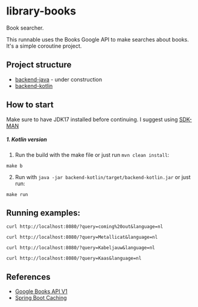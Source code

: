 # library-books

Book searcher.

This runnable uses the Books Google API to make searches about books. It's a simple coroutine project.

## Project structure

- [backend-java](backend-java) - under construction
- [backend-kotlin](backend-kotlin)

## How to start

Make sure to have JDK17 installed before continuing.
I suggest using [SDK-MAN](https://sdkman.io/)

##### 1. Kotlin version

1. Run the build with the make file or just run `mvn clean install`:

```shell
make b
```

2. Run with `java -jar backend-kotlin/target/backend-kotlin.jar` or just run:

```shell
make run
```

## Running examples:

```shell
curl http://localhost:8080/?query=coming%20out&language=nl
```
```shell
curl http://localhost:8080/?query=Metallicat&language=nl
```
```shell
curl http://localhost:8080/?query=Kabeljauw&language=nl
```
```shell
curl http://localhost:8080/?query=Kaas&language=nl
```

## References

- [Google Books API V1](https://developers.google.com/books/docs/v1/using)
- [Spring Boot Caching](https://www.javatpoint.com/spring-boot-caching)
